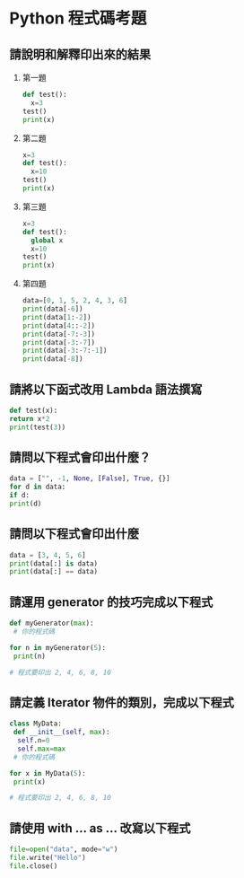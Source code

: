 # Python 程式碼考題

## 請說明和解釋印出來的結果

1. 第一題

    ```py
    def test():
      x=3
    test()
    print(x)
    ```

2. 第二題

    ```py
    x=3
    def test():
      x=10
    test()
    print(x)
    ```

3. 第三題

    ```py
    x=3
    def test():
      global x
      x=10
    test()
    print(x)
    ```

4. 第四題

    ```py
    data=[0, 1, 5, 2, 4, 3, 6]
    print(data[-6])
    print(data[1:-2])
    print(data[4::-2])
    print(data[-7:-3])
    print(data[-3:-7])
    print(data[-3:-7:-1])
    print(data[-8])
    ```

## 請將以下函式改用 Lambda 語法撰寫

```py
def test(x):
return x*2
print(test(3))
```

## 請問以下程式會印出什麼？

```py
data = ["", -1, None, [False], True, {}]
for d in data:
if d:
print(d)
```

## 請問以下程式會印出什麼

```py
data = [3, 4, 5, 6]
print(data[:] is data)
print(data[:] == data)
```

## 請運用 generator 的技巧完成以下程式

```py
def myGenerator(max):
 # 你的程式碼

for n in myGenerator(5):
 print(n)

# 程式要印出 2, 4, 6, 8, 10
```

## 請定義 Iterator 物件的類別，完成以下程式

```py
class MyData:
 def __init__(self, max):
  self.n=0
  self.max=max
 # 你的程式碼

for x in MyData(5):
 print(x)

# 程式要印出 2, 4, 6, 8, 10
```

## 請使用 with … as … 改寫以下程式

```py
file=open("data", mode="w")
file.write("Hello")
file.close()
```
